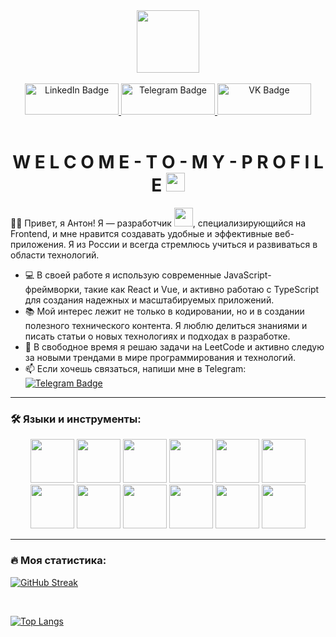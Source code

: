 <div align="center">
  <img src="https://media1.giphy.com/media/v1.Y2lkPTc5MGI3NjExajRnNWp3dDIzY2NneGxoY2l2c3N3bWUyYzVnNjVzMHR0ajlremtwciZlcD12MV9pbnRlcm5hbF9naWZfYnlfaWQmY3Q9Zw/oPNq5A3IZC6bugJXeS/giphy.gif" width="100"/>
</div>
&nbsp;
&nbsp;

<div id="badges" align="center">
  <a href="https://www.linkedin.com/in/podoplelov//">
    <img src="https://img.shields.io/badge/LinkedIn-blue?style=for-the-badge&logo=linkedin&logoColor=white" width="150" height="50" alt="LinkedIn Badge"/>
  </a>
  <a href="https://t.me/APodoplelov">
    <img src="https://img.shields.io/badge/Telegram-blue?style=for-the-badge&logo=telegram&logoColor=white" width="150" height="50" alt="Telegram Badge"/>
  </a>
  <a href="https://vk.com/antonfrontend">
    <img src="https://img.shields.io/badge/VK-blue?logo=vk&logoColor=white" width="150" height="50"  alt="VK Badge"/>
  </a>
</div>
&nbsp;

<div id="header" align="center">
  <img src="https://komarev.com/ghpvc/?username=Podoplelov-lab&style=flat-square&color=blue" alt=""/>
</div>

<h1 align="center">
  W E L C O M E - T O - M Y - P R O F I L E
  <img src="https://media.giphy.com/media/hvRJCLFzcasrR4ia7z/giphy.gif" width="30px"/>
</h1>

:man_technologist: Привет, я Антон!
Я — разработчик <img src="https://media.giphy.com/media/WUlplcMpOCEmTGBtBW/giphy.gif" width="30">, специализирующийся на Frontend, и мне нравится создавать удобные и эффективные веб-приложения. Я из России и всегда стремлюсь учиться и развиваться в области технологий.

- :computer: В своей работе я использую современные JavaScript-фреймворки, такие как React и Vue, и активно работаю с TypeScript для создания надежных и масштабируемых приложений.
- :books: Мой интерес лежит не только в кодировании, но и в создании полезного технического контента. Я люблю делиться знаниями и писать статьи о новых технологиях и подходах в разработке.
- :brain: В свободное время я решаю задачи на LeetCode и активно следую за новыми трендами в мире программирования и технологий.
- :mailbox: Если хочешь связаться, напиши мне в Telegram: [![Telegram Badge](https://img.shields.io/badge/Telegram-blue?style=flat&logo=telegram&logoColor=white)](https://t.me/APodoplelov)

---

### :hammer_and_wrench: Языки и инструменты:
<div align="center">
  <!-- JavaScript -->
  <img src="https://img.icons8.com/color/452/javascript.png" width="70" height="70" />
  <!-- TypeScript -->
  <img src="https://img.icons8.com/color/452/typescript.png" width="70" height="70" />
  <!-- React -->
  <img src="https://img.icons8.com/color/452/react-native.png" width="70" height="70" />
  <!-- Redux -->
  <img src="https://img.icons8.com/color/452/redux.png" width="70" height="70" />
  <!-- HTML -->
  <img src="https://img.icons8.com/color/452/html-5.png" width="70" height="70" />
  <!-- CSS -->
  <img src="https://img.icons8.com/color/452/css3.png" width="70" height="70" />
  <!-- SCSS -->
  <img src="https://img.icons8.com/color/452/sass.png" width="70" height="70" />
  <!-- Figma -->
  <img src="https://img.icons8.com/color/452/figma.png" width="70" height="70" />
  <!-- Git -->
  <img src="https://img.icons8.com/color/452/git.png" width="70" height="70" />
  <!-- Webpack -->
  <img src="https://img.icons8.com/color/452/webpack.png" width="70" height="70" />
  <!-- Vite -->
  <img src="https://img.icons8.com/color/452/vite.png" width="70" height="70" />
  <!-- REST API -->
  <img src="https://img.icons8.com/color/452/api.png" width="70" height="70" />
</div>

---

### :fire: Моя статистика:
[![GitHub Streak](http://github-readme-streak-stats.herokuapp.com?user=Podoplelov-lab&theme=vision-friendly-dark&border_radius=5)](https://git.io/streak-stats)

<br>

[![Top Langs](https://github-readme-stats.vercel.app/api/top-langs/?username=Podoplelov-lab&layout=compact&theme=vision-friendly-dark&border_radius=5&hide=README)](https://github.com/anuraghazra/github-readme-stats)


